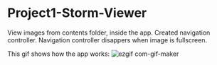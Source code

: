 # Project1-Storm-Viewer

View images from contents folder, inside the app. Created navigation controller. Navigation controller disappers when image is fullscreen.

This gif shows how the app works:
![ezgif com-gif-maker](https://user-images.githubusercontent.com/96617749/178099686-7d79983d-f8d3-4684-a0d7-f81c2faed21e.gif)
